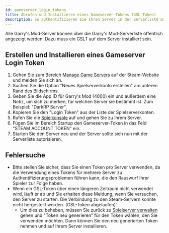 ```yaml
---
id: gameserver_login_tokens
title: Abrufen und Installieren eines Gameserver-Tokens (GSL Token)
description: So authentifizieren Sie Ihren Server in der Serverliste mit einem GSL-Token
---
```


Alle Garry's Mod-Server können über die Garry's Mod-Serverliste öffentlich angezeigt werden. Dazu muss ein GSLT auf dem Server installiert sein.

## Erstellen und Installieren eines Gameserver Login Token
1. Gehen Sie zum Bereich [Manage Game Servers](https://steamcommunity.com/dev/managegameservers) auf der Steam-Website und melden Sie sich an.
2. Suchen Sie die Option "Neues Spielserverkonto erstellen" am unteren Rand des Bildschirms.
3. Geben Sie die App ID für Garry's Mod (4000) ein und außerdem eine Notiz, um sich zu merken, für welchen Server sie bestimmt ist. Zum Beispiel: "DarkRP Server".
4. Kopieren Sie den "Login Token" aus der Liste der Spielserverkonten.
5. Rufen Sie die [Spielkonsole](https://hrzn.link/panel) auf und gehen Sie zu Ihrem Server.
6. Fügen Sie im Bereich Startup den Gameserver-Token in das Feld "STEAM ACCOUNT TOKEN" ein.
7. Starten Sie den Server neu und der Server sollte sich nun mit der Serverliste autorisieren.

## Fehlersuche
* Bitte stellen Sie sicher, dass Sie einen Token pro Server verwenden, da die Verwendung eines Tokens für mehrere Server zu Authentifizierungsproblemen führen kann, die den Rauswurf Ihrer Spieler zur Folge haben.
* Wenn ein GSL-Token über einen längeren Zeitraum nicht verwendet wird, läuft er ab und Sie erhalten diese Meldung, wenn Sie versuchen, den Server zu starten. Die Verbindung zu den Steam-Servern konnte nicht hergestellt werden. (GSL-Token abgelaufen)`.
  - Um dies zu beheben, müssen Sie zurück zu [Spielserver verwalten](https://steamcommunity.com/dev/managegameservers) gehen und "Token neu generieren" für den Token wählen, den Sie verwenden möchten. Dann können Sie den neu generierten Token nehmen und auf Ihrem Server installieren.